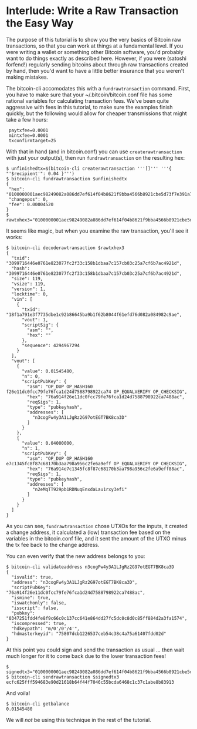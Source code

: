 # Interlude: Write a Raw Transaction the Easy Way

The purpose of this tutorial is to show you the very basics of Bitcoin raw transactions, so that you can work at things at a fundamental level. If you were writing a wallet or something other Bitcoin software, you'd probably want to do things exactly as described here. However, if you were (satoshi forfend!) regularly sending bitcoins about through raw transactions created by hand, then you'd want to have a little better insurance that you weren't making mistakes.

The bitcoin-cli accomodates this with a `fundrawtransaction` command. First, you have to make sure that your ~/.bitcoin/bitcoin.conf file has some rational variables for calculating transaction fees. We've been quite aggressive with fees in this tutorial, to make sure the examples finish quickly, but the following would allow for cheaper transmissions that might take a few hours:
```
 paytxfee=0.0001
 mintxfee=0.0001
 txconfirmtarget=25
 ```
 With that in hand (and in bitcoin.conf) you can use `createrawtransaction` with just your output(s), then run `fundrawtransaction` on the resulting hex:
 ```
$ unfinishedtx=$(bitcoin-cli createrawtransaction '''[]''' '''{ "'$recipient'": 0.04 }''')
$ bitcoin-cli fundrawtransaction $unfinishedtx
{
  "hex": "0100000001aec98249082a086dd7ef614f04b8621f9bba4566b8921cbe5d73f7e391a7f1180100000000feffffff0208951700000000001976a914f26e11dc0fcc79fe76fca1d24d7588798922ca7488ac00093d00000000001976a914e7c1345fc8f87c68170b3aa798a956c2fe6a9eff88ac00000000",
  "changepos": 0,
  "fee": 0.00004520
}
$ rawtxhex3="0100000001aec98249082a086dd7ef614f04b8621f9bba4566b8921cbe5d73f7e391a7f1180100000000feffffff0208951700000000001976a914f26e11dc0fcc79fe76fca1d24d7588798922ca7488ac00093d00000000001976a914e7c1345fc8f87c68170b3aa798a956c2fe6a9eff88ac00000000"
```
It seems like magic, but when you examine the raw transaction, you'll see it works:
```
$ bitcoin-cli decoderawtransaction $rawtxhex3
{
  "txid": "3099716446e0761e823077fc2f33c158b1dbaa7c157cb03c25a7cf6b7ac4921d",
  "hash": "3099716446e0761e823077fc2f33c158b1dbaa7c157cb03c25a7cf6b7ac4921d",
  "size": 119,
  "vsize": 119,
  "version": 1,
  "locktime": 0,
  "vin": [
    {
      "txid": "18f1a791e3f7735dbe1c92b86645ba9b1f62b8044f61efd76d082a084982c9ae",
      "vout": 1,
      "scriptSig": {
        "asm": "",
        "hex": ""
      },
      "sequence": 4294967294
    }
  ],
  "vout": [
    {
      "value": 0.01545480,
      "n": 0,
      "scriptPubKey": {
        "asm": "OP_DUP OP_HASH160 f26e11dc0fcc79fe76fca1d24d7588798922ca74 OP_EQUALVERIFY OP_CHECKSIG",
        "hex": "76a914f26e11dc0fcc79fe76fca1d24d7588798922ca7488ac",
        "reqSigs": 1,
        "type": "pubkeyhash",
        "addresses": [
          "n3cogFw4y3A1LJgRz2G97otEGT7BK8ca3D"
        ]
      }
    }, 
    {
      "value": 0.04000000,
      "n": 1,
      "scriptPubKey": {
        "asm": "OP_DUP OP_HASH160 e7c1345fc8f87c68170b3aa798a956c2fe6a9eff OP_EQUALVERIFY OP_CHECKSIG",
        "hex": "76a914e7c1345fc8f87c68170b3aa798a956c2fe6a9eff88ac",
        "reqSigs": 1,
        "type": "pubkeyhash",
        "addresses": [
          "n2eMqTT929pb1RDNuqEnxdaLau1rxy3efi"
        ]
      }
    }
  ]
}
```
As you can see, `fundrawtransaction` chose UTXOs for the inputs, it created a change address, it calculated a (low) transaction fee based on the variables in the bitcoin.conf file, and it sent the amount of the UTXO minus the tx fee back to the change address.

You can even verify that the new address belongs to you:
```
$ bitcoin-cli validateaddress n3cogFw4y3A1LJgRz2G97otEGT7BK8ca3D
{
  "isvalid": true,
  "address": "n3cogFw4y3A1LJgRz2G97otEGT7BK8ca3D",
  "scriptPubKey": "76a914f26e11dc0fcc79fe76fca1d24d7588798922ca7488ac",
  "ismine": true,
  "iswatchonly": false,
  "isscript": false,
  "pubkey": "0347251fdd4fe8f9c66c0c137cc641e864dd27fc5dc0c8d0c85ff884d2a3fa1574",
  "iscompressed": true,
  "hdkeypath": "m/0'/0'/4'",
  "hdmasterkeyid": "75807dcb1226537ceb54c38c4a75a61407fdd02d"
}
```
At this point you could sign and send the transaction as usual ... then wait much longer for it to come back due to the lower transaction fees!
```
$ signedtx3="0100000001aec98249082a086dd7ef614f04b8621f9bba4566b8921cbe5d73f7e391a7f118010000006b483045022100a9b1454114bb2c04b51619eb5a00ad391605920ae801405b6191a64d1fb1e6e8022054def9ccbd75cb7929279cfef73ac573cdac7a325a1e3c8f43e139a1340b5d4b012103f7c794378db1c070b07d74f427f394f8a5d53f1abe1d2dab100d5a7a49db8785feffffff0208951700000000001976a914f26e11dc0fcc79fe76fca1d24d7588798922ca7488ac00093d00000000001976a914e7c1345fc8f87c68170b3aa798a956c2fe6a9eff88ac00000000"
$ bitcoin-cli sendrawtransaction $signedtx3
ecfc625fff594683e90d21618b64f44f7046c55bcda6468c1c37c1abe8b83913
```
And voila!
```
$ bitcoin-cli getbalance
0.01545480
```
We will _not_ be using this technique in the rest of the tutorial.
